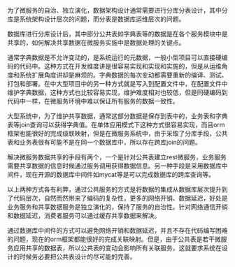 为了微服务的自治、独立演化，数据架构设计通常需要进行分库分表设计，其中分库是系统架构设计层次的问题，而分表是数据库运维层次的问题。

数据库进行分库设计后，其中部分公共表如字典表等的数据是在各个服务模块中是共享的，如何解决共享数据在微服务实施中是数据处理的关键点。

通常字典数据是不允许变动的，是系统运行的元数据，一般小型项目可以直接硬编码的代码中。这种方式在开发维度讲是很容易实现和实现和实施的，但是从运维角度和系统扩展角度讲却是麻烦的。字典数据的每次变动都需要重新的编译、测试、打包和部署。在中大型项目中的另一种方式就是写入到配置文件中，在配置文件中维护字典数据，这种方式也比较容易实现，维护难度相对也较低，但是同硬编码到代码中一样，在微服务环境中难以保证所有服务的数据一致性。

大型系统中，为了维护共享数据，通常这部分数据是保存到表中的，业务表和字典表等join查询可以获得字典值。在单体应用模式下这种方式很容易实现，而且orm框架也能很好的完成级联映射，但是在微服务系统中，由于采取了分库手段，公共表和业务表很有可能不是在同一个数据库中，所以存在跨库join的问题。

解决微服务数据共享的手段有两个，一个是针对公共表建立rest微服务，业务服务需要共享数据的信息时候通过服务调用获得数据信息。另一种手段是采用数据库中间件，现在开源的数据库中间件如mycat等是可以完成数据库的跨库查询等。

以上两种方式各有利弊，通过公共服务的方式是将数据的集成从数据库层次提升到了代码层次，自然而然带来了编码的复杂性，更多的网络开销、数据延迟，好处是业务服务和共享数据服务是独立演化的，保持了服务的自治性。针对网络通信开销和数据延迟，消费者服务可以通过缓存共享数据来解决。

通过数据库中间件的方式可以避免网络开销和数据延迟，并且不存在代码编写困难的问题，现在的orm框架都能很好的完成关联映射。但是，由于公共表是若干微服务应用共享的数据表，所以公共表的变动会影响所有关联服务，这就要求系统在设计的时候务必要把公共表设计的尽可能的完善。

